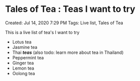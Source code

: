 # Tales of Tea : Teas I want to try

Created: Jul 14, 2020 7:29 PM
Tags: Live list, Tales of Tea

This is a live list of tea's I want to try

- Lotus tea
- Jasmine tea
- Thai ***teas*** (also todo: learn more about tea in Thailand)
- Peppermint tea
- Ginger tea
- Lemon tea
- Oolong tea